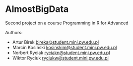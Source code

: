 AlmostBigData
=============

Second project on a course Programming in R for Advanced


Authors:
- Artur Birek bireka@student.mini.pw.edu.pl
- Marcin Kosiński kosinskim@student.mini.pw.edu.pl
- Norbert Ryciak ryciakn@student.mini.pw.edu.pl
- Wiktor Ryciuk ryciukw@student.mini.pw.edu.pl
